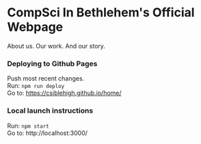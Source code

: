 # CompSci In Bethlehem's Official Webpage
About us. Our work. And our story.

### Deploying to Github Pages
Push most recent changes.  
Run:
`npm run deploy`  
Go to:
https://csiblehigh.github.io/home/

### Local launch instructions
Run:
`npm start`  
Go to:
    http://localhost:3000/
